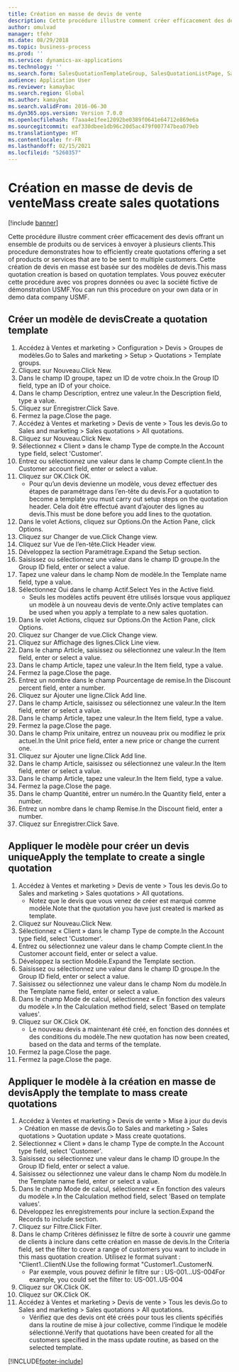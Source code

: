 ```yaml
---
title: Création en masse de devis de vente
description: Cette procédure illustre comment créer efficacement des devis offrant un ensemble de produits ou de services à envoyer à plusieurs clients.
author: omulvad
manager: tfehr
ms.date: 08/29/2018
ms.topic: business-process
ms.prod: ''
ms.service: dynamics-ax-applications
ms.technology: ''
ms.search.form: SalesQuotationTemplateGroup, SalesQuotationListPage, SalesCreateQuotation, SalesQuotationTable, SysQueryForm, SalesQuickQuote
audience: Application User
ms.reviewer: kamaybac
ms.search.region: Global
ms.author: kamaybac
ms.search.validFrom: 2016-06-30
ms.dyn365.ops.version: Version 7.0.0
ms.openlocfilehash: f7aaa4e1fee12092be0389f0641e64712e869e6a
ms.sourcegitcommit: eaf330dbee1db96c20d5ac479f007747bea079eb
ms.translationtype: HT
ms.contentlocale: fr-FR
ms.lasthandoff: 02/15/2021
ms.locfileid: "5260357"
---
```

# <a name="mass-create-sales-quotations"></a><span data-ttu-id="8b79a-103">Création en masse de devis de vente</span><span class="sxs-lookup"><span data-stu-id="8b79a-103">Mass create sales quotations</span></span>

[!include [banner](../../includes/banner.md)]

<span data-ttu-id="8b79a-104">Cette procédure illustre comment créer efficacement des devis offrant un ensemble de produits ou de services à envoyer à plusieurs clients.</span><span class="sxs-lookup"><span data-stu-id="8b79a-104">This procedure demonstrates how to efficiently create quotations offering a set of products or services that are to be sent to multiple customers.</span></span> <span data-ttu-id="8b79a-105">Cette création de devis en masse est basée sur des modèles de devis.</span><span class="sxs-lookup"><span data-stu-id="8b79a-105">This mass quotation creation is based on quotation templates.</span></span> <span data-ttu-id="8b79a-106">Vous pouvez exécuter cette procédure avec vos propres données ou avec la société fictive de démonstration USMF.</span><span class="sxs-lookup"><span data-stu-id="8b79a-106">You can run this procedure on your own data or in demo data company USMF.</span></span>


## <a name="create-a-quotation-template"></a><span data-ttu-id="8b79a-107">Créer un modèle de devis</span><span class="sxs-lookup"><span data-stu-id="8b79a-107">Create a quotation template</span></span>
1. <span data-ttu-id="8b79a-108">Accédez à Ventes et marketing > Configuration > Devis > Groupes de modèles.</span><span class="sxs-lookup"><span data-stu-id="8b79a-108">Go to Sales and marketing > Setup > Quotations > Template groups.</span></span>
2. <span data-ttu-id="8b79a-109">Cliquez sur Nouveau.</span><span class="sxs-lookup"><span data-stu-id="8b79a-109">Click New.</span></span>
3. <span data-ttu-id="8b79a-110">Dans le champ ID groupe, tapez un ID de votre choix.</span><span class="sxs-lookup"><span data-stu-id="8b79a-110">In the Group ID field, type an ID of your choice.</span></span>
4. <span data-ttu-id="8b79a-111">Dans le champ Description, entrez une valeur.</span><span class="sxs-lookup"><span data-stu-id="8b79a-111">In the Description field, type a value.</span></span>
5. <span data-ttu-id="8b79a-112">Cliquez sur Enregistrer.</span><span class="sxs-lookup"><span data-stu-id="8b79a-112">Click Save.</span></span>
6. <span data-ttu-id="8b79a-113">Fermez la page.</span><span class="sxs-lookup"><span data-stu-id="8b79a-113">Close the page.</span></span>
7. <span data-ttu-id="8b79a-114">Accédez à Ventes et marketing > Devis de vente > Tous les devis.</span><span class="sxs-lookup"><span data-stu-id="8b79a-114">Go to Sales and marketing > Sales quotations > All quotations.</span></span>
8. <span data-ttu-id="8b79a-115">Cliquez sur Nouveau.</span><span class="sxs-lookup"><span data-stu-id="8b79a-115">Click New.</span></span>
9. <span data-ttu-id="8b79a-116">Sélectionnez « Client » dans le champ Type de compte.</span><span class="sxs-lookup"><span data-stu-id="8b79a-116">In the Account type field, select 'Customer'.</span></span>
10. <span data-ttu-id="8b79a-117">Entrez ou sélectionnez une valeur dans le champ Compte client.</span><span class="sxs-lookup"><span data-stu-id="8b79a-117">In the Customer account field, enter or select a value.</span></span>
11. <span data-ttu-id="8b79a-118">Cliquez sur OK.</span><span class="sxs-lookup"><span data-stu-id="8b79a-118">Click OK.</span></span>
    * <span data-ttu-id="8b79a-119">Pour qu’un devis devienne un modèle, vous devez effectuer des étapes de paramétrage dans l’en-tête du devis.</span><span class="sxs-lookup"><span data-stu-id="8b79a-119">For a quotation to become a template you must carry out  setup steps on the quotation header.</span></span> <span data-ttu-id="8b79a-120">Cela doit être effectué avant d’ajouter des lignes au devis.</span><span class="sxs-lookup"><span data-stu-id="8b79a-120">This must be done before you add lines to the quotation.</span></span>   
12. <span data-ttu-id="8b79a-121">Dans le volet Actions, cliquez sur Options.</span><span class="sxs-lookup"><span data-stu-id="8b79a-121">On the Action Pane, click Options.</span></span>
13. <span data-ttu-id="8b79a-122">Cliquez sur Changer de vue.</span><span class="sxs-lookup"><span data-stu-id="8b79a-122">Click Change view.</span></span>
14. <span data-ttu-id="8b79a-123">Cliquez sur Vue de l’en-tête.</span><span class="sxs-lookup"><span data-stu-id="8b79a-123">Click Header view.</span></span>
15. <span data-ttu-id="8b79a-124">Développez la section Paramétrage.</span><span class="sxs-lookup"><span data-stu-id="8b79a-124">Expand the Setup section.</span></span>
16. <span data-ttu-id="8b79a-125">Saisissez ou sélectionnez une valeur dans le champ ID groupe.</span><span class="sxs-lookup"><span data-stu-id="8b79a-125">In the Group ID field, enter or select a value.</span></span>
17. <span data-ttu-id="8b79a-126">Tapez une valeur dans le champ Nom de modèle.</span><span class="sxs-lookup"><span data-stu-id="8b79a-126">In the Template name field, type a value.</span></span>
18. <span data-ttu-id="8b79a-127">Sélectionnez Oui dans le champ Actif.</span><span class="sxs-lookup"><span data-stu-id="8b79a-127">Select Yes in the Active field.</span></span>
    * <span data-ttu-id="8b79a-128">Seuls les modèles actifs peuvent être utilisés lorsque vous appliquez un modèle à un nouveau devis de vente.</span><span class="sxs-lookup"><span data-stu-id="8b79a-128">Only active templates can be used when you apply a template to a new sales quotation.</span></span>  
19. <span data-ttu-id="8b79a-129">Dans le volet Actions, cliquez sur Options.</span><span class="sxs-lookup"><span data-stu-id="8b79a-129">On the Action Pane, click Options.</span></span>
20. <span data-ttu-id="8b79a-130">Cliquez sur Changer de vue.</span><span class="sxs-lookup"><span data-stu-id="8b79a-130">Click Change view.</span></span>
21. <span data-ttu-id="8b79a-131">Cliquez sur Affichage des lignes.</span><span class="sxs-lookup"><span data-stu-id="8b79a-131">Click Line view.</span></span>
22. <span data-ttu-id="8b79a-132">Dans le champ Article, saisissez ou sélectionnez une valeur.</span><span class="sxs-lookup"><span data-stu-id="8b79a-132">In the Item field, enter or select a value.</span></span>
23. <span data-ttu-id="8b79a-133">Dans le champ Article, tapez une valeur.</span><span class="sxs-lookup"><span data-stu-id="8b79a-133">In the Item field, type a value.</span></span>
24. <span data-ttu-id="8b79a-134">Fermez la page.</span><span class="sxs-lookup"><span data-stu-id="8b79a-134">Close the page.</span></span>
25. <span data-ttu-id="8b79a-135">Entrez un nombre dans le champ Pourcentage de remise.</span><span class="sxs-lookup"><span data-stu-id="8b79a-135">In the Discount percent field, enter a number.</span></span>
26. <span data-ttu-id="8b79a-136">Cliquez sur Ajouter une ligne.</span><span class="sxs-lookup"><span data-stu-id="8b79a-136">Click Add line.</span></span>
27. <span data-ttu-id="8b79a-137">Dans le champ Article, saisissez ou sélectionnez une valeur.</span><span class="sxs-lookup"><span data-stu-id="8b79a-137">In the Item field, enter or select a value.</span></span>
28. <span data-ttu-id="8b79a-138">Dans le champ Article, tapez une valeur.</span><span class="sxs-lookup"><span data-stu-id="8b79a-138">In the Item field, type a value.</span></span>
29. <span data-ttu-id="8b79a-139">Fermez la page.</span><span class="sxs-lookup"><span data-stu-id="8b79a-139">Close the page.</span></span>
30. <span data-ttu-id="8b79a-140">Dans le champ Prix unitaire, entrez un nouveau prix ou modifiez le prix actuel.</span><span class="sxs-lookup"><span data-stu-id="8b79a-140">In the Unit price field, enter a new price or change the current one.</span></span>
31. <span data-ttu-id="8b79a-141">Cliquez sur Ajouter une ligne.</span><span class="sxs-lookup"><span data-stu-id="8b79a-141">Click Add line.</span></span>
32. <span data-ttu-id="8b79a-142">Dans le champ Article, saisissez ou sélectionnez une valeur.</span><span class="sxs-lookup"><span data-stu-id="8b79a-142">In the Item field, enter or select a value.</span></span>
33. <span data-ttu-id="8b79a-143">Dans le champ Article, tapez une valeur.</span><span class="sxs-lookup"><span data-stu-id="8b79a-143">In the Item field, type a value.</span></span>
34. <span data-ttu-id="8b79a-144">Fermez la page.</span><span class="sxs-lookup"><span data-stu-id="8b79a-144">Close the page.</span></span>
35. <span data-ttu-id="8b79a-145">Dans le champ Quantité, entrer un numéro.</span><span class="sxs-lookup"><span data-stu-id="8b79a-145">In the Quantity field, enter a number.</span></span>
36. <span data-ttu-id="8b79a-146">Entrez un nombre dans le champ Remise.</span><span class="sxs-lookup"><span data-stu-id="8b79a-146">In the Discount field, enter a number.</span></span>
37. <span data-ttu-id="8b79a-147">Cliquez sur Enregistrer.</span><span class="sxs-lookup"><span data-stu-id="8b79a-147">Click Save.</span></span>

## <a name="apply-the-template-to-create-a-single-quotation"></a><span data-ttu-id="8b79a-148">Appliquer le modèle pour créer un devis unique</span><span class="sxs-lookup"><span data-stu-id="8b79a-148">Apply the template to create a single quotation</span></span>
1. <span data-ttu-id="8b79a-149">Accédez à Ventes et marketing > Devis de vente > Tous les devis.</span><span class="sxs-lookup"><span data-stu-id="8b79a-149">Go to Sales and marketing > Sales quotations > All quotations.</span></span>
    * <span data-ttu-id="8b79a-150">Notez que le devis que vous venez de créer est marqué comme modèle.</span><span class="sxs-lookup"><span data-stu-id="8b79a-150">Note that the quotation you have just created is marked as template.</span></span>  
2. <span data-ttu-id="8b79a-151">Cliquez sur Nouveau.</span><span class="sxs-lookup"><span data-stu-id="8b79a-151">Click New.</span></span>
3. <span data-ttu-id="8b79a-152">Sélectionnez « Client » dans le champ Type de compte.</span><span class="sxs-lookup"><span data-stu-id="8b79a-152">In the Account type field, select 'Customer'.</span></span>
4. <span data-ttu-id="8b79a-153">Entrez ou sélectionnez une valeur dans le champ Compte client.</span><span class="sxs-lookup"><span data-stu-id="8b79a-153">In the Customer account field, enter or select a value.</span></span>
5. <span data-ttu-id="8b79a-154">Développez la section Modèle.</span><span class="sxs-lookup"><span data-stu-id="8b79a-154">Expand the Template section.</span></span>
6. <span data-ttu-id="8b79a-155">Saisissez ou sélectionnez une valeur dans le champ ID groupe.</span><span class="sxs-lookup"><span data-stu-id="8b79a-155">In the Group ID field, enter or select a value.</span></span>
7. <span data-ttu-id="8b79a-156">Saisissez ou sélectionnez une valeur dans le champ Nom du modèle.</span><span class="sxs-lookup"><span data-stu-id="8b79a-156">In the Template name field, enter or select a value.</span></span>
8. <span data-ttu-id="8b79a-157">Dans le champ Mode de calcul, sélectionnez « En fonction des valeurs du modèle ».</span><span class="sxs-lookup"><span data-stu-id="8b79a-157">In the Calculation method field, select 'Based on template values'.</span></span>
9. <span data-ttu-id="8b79a-158">Cliquez sur OK.</span><span class="sxs-lookup"><span data-stu-id="8b79a-158">Click OK.</span></span>
    * <span data-ttu-id="8b79a-159">Le nouveau devis a maintenant été créé, en fonction des données et des conditions du modèle.</span><span class="sxs-lookup"><span data-stu-id="8b79a-159">The new quotation has now been created, based on the data and terms of the template.</span></span>  
10. <span data-ttu-id="8b79a-160">Fermez la page.</span><span class="sxs-lookup"><span data-stu-id="8b79a-160">Close the page.</span></span>
11. <span data-ttu-id="8b79a-161">Fermez la page.</span><span class="sxs-lookup"><span data-stu-id="8b79a-161">Close the page.</span></span>

## <a name="apply-the-template-to-mass-create-quotations"></a><span data-ttu-id="8b79a-162">Appliquer le modèle à la création en masse de devis</span><span class="sxs-lookup"><span data-stu-id="8b79a-162">Apply the template to mass create quotations</span></span>
1. <span data-ttu-id="8b79a-163">Accédez à Ventes et marketing > Devis de vente > Mise à jour du devis > Création en masse de devis.</span><span class="sxs-lookup"><span data-stu-id="8b79a-163">Go to Sales and marketing > Sales quotations > Quotation update > Mass create quotations.</span></span>
2. <span data-ttu-id="8b79a-164">Sélectionnez « Client » dans le champ Type de compte.</span><span class="sxs-lookup"><span data-stu-id="8b79a-164">In the Account type field, select 'Customer'.</span></span>
3. <span data-ttu-id="8b79a-165">Saisissez ou sélectionnez une valeur dans le champ ID groupe.</span><span class="sxs-lookup"><span data-stu-id="8b79a-165">In the Group ID field, enter or select a value.</span></span>
4. <span data-ttu-id="8b79a-166">Saisissez ou sélectionnez une valeur dans le champ Nom du modèle.</span><span class="sxs-lookup"><span data-stu-id="8b79a-166">In the Template name field, enter or select a value.</span></span>
5. <span data-ttu-id="8b79a-167">Dans le champ Mode de calcul, sélectionnez « En fonction des valeurs du modèle ».</span><span class="sxs-lookup"><span data-stu-id="8b79a-167">In the Calculation method field, select 'Based on template values'.</span></span>
6. <span data-ttu-id="8b79a-168">Développez les enregistrements pour inclure la section.</span><span class="sxs-lookup"><span data-stu-id="8b79a-168">Expand the Records to include section.</span></span>
7. <span data-ttu-id="8b79a-169">Cliquez sur Filtre.</span><span class="sxs-lookup"><span data-stu-id="8b79a-169">Click Filter.</span></span>
8. <span data-ttu-id="8b79a-170">Dans le champ Critères définissez le filtre de sorte à couvrir une gamme de clients à inclure dans cette création en masse de devis.</span><span class="sxs-lookup"><span data-stu-id="8b79a-170">In the Criteria field, set the filter to cover a range of customers you want to include in this mass quotation creation.</span></span> <span data-ttu-id="8b79a-171">Utilisez le format suivant : "Client1..ClientN.</span><span class="sxs-lookup"><span data-stu-id="8b79a-171">Use the following format "Customer1..CustomerN.</span></span>
    * <span data-ttu-id="8b79a-172">Par exemple, vous pouvez définir le filtre sur : US-001...US-004</span><span class="sxs-lookup"><span data-stu-id="8b79a-172">For example, you could set the filter to: US-001..US-004</span></span>  
9. <span data-ttu-id="8b79a-173">Cliquez sur OK.</span><span class="sxs-lookup"><span data-stu-id="8b79a-173">Click OK.</span></span>
10. <span data-ttu-id="8b79a-174">Cliquez sur OK.</span><span class="sxs-lookup"><span data-stu-id="8b79a-174">Click OK.</span></span>
11. <span data-ttu-id="8b79a-175">Accédez à Ventes et marketing > Devis de vente > Tous les devis.</span><span class="sxs-lookup"><span data-stu-id="8b79a-175">Go to Sales and marketing > Sales quotations > All quotations.</span></span>
    * <span data-ttu-id="8b79a-176">Vérifiez que des devis ont été créés pour tous les clients spécifiés dans la routine de mise à jour collective, comme l’indique le modèle sélectionné.</span><span class="sxs-lookup"><span data-stu-id="8b79a-176">Verify that quotations have been created for all the customers specified in the mass update routine, as based on the selected template.</span></span>  



[!INCLUDE[footer-include](../../../includes/footer-banner.md)]